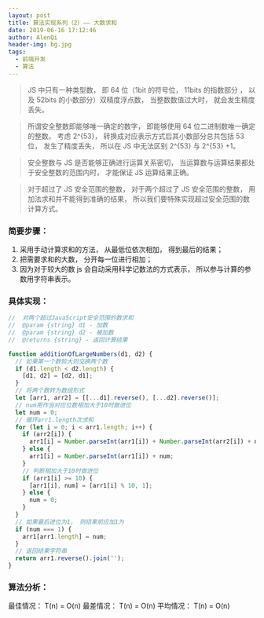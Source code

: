 ```yaml
---
layout: post
title: 算法实现系列（2）—— 大数求和
date: 2019-06-16 17:12:46
author: AlenQi
header-img: bg.jpg
tags:
  - 前端开发
  - 算法
---
```


> JS 中只有一种类型数， 即 64 位（1bit 的符号位， 11bits 的指数部分 ， 以及 52bits 的小数部分）双精度浮点数， 当整数数值过大时， 就会发生精度丢失。

> 所谓安全整数即能够唯一确定的数字， 即能够使用 64 位二进制数唯一确定的整数。 考虑 2^{53}， 转换成对应表示方式后其小数部分总共包括 53 位， 发生了精度丢失， 所以在 JS 中无法区别 2^{53} 与 2^{53} +1。

> 安全整数与 JS 是否能够正确进行运算关系密切， 当运算数与运算结果都处于安全整数的范围内时， 才能保证 JS 运算结果正确。

> 对于超过了 JS 安全范围的整数， 对于两个超过了 JS 安全范围的整数， 用加法求和并不能得到准确的结果， 所以我们要特殊实现超过安全范围的数计算方式。

### 简要步骤：

1. 采用手动计算求和的方法， 从最低位依次相加， 得到最后的结果；
2. 把需要求和的大数， 分开每一位进行相加；
3. 因为对于较大的数 js 会自动采用科学记数法的方式表示， 所以参与计算的参数用字符串表示。

### 具体实现：

```js
//  对两个超过JavaScript安全范围的数求和
//  @param {string} d1 - 加数
//  @param {string} d2 - 被加数
//  @returns {string} - 返回计算结果

function additionOfLargeNumbers(d1, d2) {
  // 如果第一个数较大则交换两个数
  if (d1.length < d2.length) {
    [d1, d2] = [d2, d1];
  }
  // 将两个数转为数组形式
  let [arr1, arr2] = [[...d1].reverse(), [...d2].reverse()];
  // num用作当对应位数相加大于10时做进位
  let num = 0;
  // 循环arr1.length次求和
  for (let i = 0; i < arr1.length; i++) {
    if (arr2[i]) {
      arr1[i] = Number.parseInt(arr1[i]) + Number.parseInt(arr2[i]) + num;
    } else {
      arr1[i] = Number.parseInt(arr1[i]) + num;
    }
    // 判断相加大于10时做进位
    if (arr1[i] >= 10) {
      [arr1[i], num] = [arr1[i] % 10, 1];
    } else {
      num = 0;
    }
  }
  // 如果最后进位为1， 则结果前应加1为
  if (num === 1) {
    arr1[arr1.length] = num;
  }
  // 返回结果字符串
  return arr1.reverse().join('');
}
```

### 算法分析：

最佳情况： T(n) = O(n)
最差情况： T(n) = O(n)
平均情况： T(n) = O(n)
